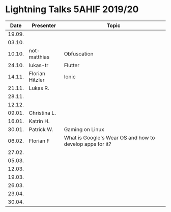 # Lightning Talks 5AHIF 2019/20

|  Date  |    Presenter    |      Topic      |
| ------ | --------------- | --------------- |
| 19.09. |                 |                 |
| 03.10. |                 |                 |
| 10.10. | not-matthias    | Obfuscation     |
| 24.10. | lukas-tr        | Flutter         |
| 14.11. | Florian Hitzler | Ionic           |
| 21.11. | Lukas R.        |                 |
| 28.11. |                 |                 |
| 12.12. |                 |                 |
| 09.01. | Christina L.    |                 |
| 16.01. | Katrin H.       |                 |
| 30.01. | Patrick W.      | Gaming on Linux |
| 06.02. | Florian F       |What is Google's Wear OS and how to develop apps for it? |
| 27.02. |                 |                 |
| 05.03. |                 |                 |
| 12.03. |                 |                 |
| 19.03. |                 |                 |
| 26.03. |                 |                 |
| 23.04. |                 |                 |
| 30.04. |                 |                 |
